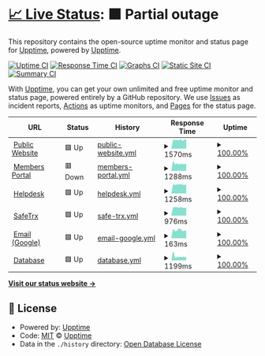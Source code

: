 # [📈 Live Status](https://demo.upptime.js.org): <!--live status--> **🟧 Partial outage**

This repository contains the open-source uptime monitor and status page for [Upptime](https://upptime.js.org), powered by [Upptime](https://github.com/upptime/upptime).

[![Uptime CI](https://github.com/koj-co/upptime/workflows/Uptime%20CI/badge.svg)](https://github.com/koj-co/upptime/actions?query=workflow%3A%22Uptime+CI%22)
[![Response Time CI](https://github.com/koj-co/upptime/workflows/Response%20Time%20CI/badge.svg)](https://github.com/koj-co/upptime/actions?query=workflow%3A%22Response+Time+CI%22)
[![Graphs CI](https://github.com/koj-co/upptime/workflows/Graphs%20CI/badge.svg)](https://github.com/koj-co/upptime/actions?query=workflow%3A%22Graphs+CI%22)
[![Static Site CI](https://github.com/koj-co/upptime/workflows/Static%20Site%20CI/badge.svg)](https://github.com/koj-co/upptime/actions?query=workflow%3A%22Static+Site+CI%22)
[![Summary CI](https://github.com/koj-co/upptime/workflows/Summary%20CI/badge.svg)](https://github.com/koj-co/upptime/actions?query=workflow%3A%22Summary+CI%22)

With [Upptime](https://upptime.js.org), you can get your own unlimited and free uptime monitor and status page, powered entirely by a GitHub repository. We use [Issues](https://github.com/upptime/upptime/issues) as incident reports, [Actions](https://github.com/upptime/upptime/actions) as uptime monitors, and [Pages](https://demo.upptime.js.org) for the status page.

<!--start: status pages-->
<!-- This summary is generated by Upptime (https://github.com/upptime/upptime) -->
<!-- Do not edit this manually, your changes will be overwritten -->
<!-- prettier-ignore -->
| URL | Status | History | Response Time | Uptime |
| --- | ------ | ------- | ------------- | ------ |
| <img alt="" src="https://favicons.githubusercontent.com/coastguard.com.au" height="13"> [Public Website](https://coastguard.com.au) | 🟩 Up | [public-website.yml](https://github.com/avcga/uptime/commits/master/history/public-website.yml) | <details><summary><img alt="Response time graph" src="./graphs/public-website/response-time-week.png" height="20"> 1570ms</summary><br><a href="https://avcga.github.io/uptime/history/public-website"><img alt="Response time 1499" src="https://img.shields.io/endpoint?url=https%3A%2F%2Fraw.githubusercontent.com%2Favcga%2Fuptime%2Fmaster%2Fapi%2Fpublic-website%2Fresponse-time.json"></a><br><a href="https://avcga.github.io/uptime/history/public-website"><img alt="24-hour response time 1627" src="https://img.shields.io/endpoint?url=https%3A%2F%2Fraw.githubusercontent.com%2Favcga%2Fuptime%2Fmaster%2Fapi%2Fpublic-website%2Fresponse-time-day.json"></a><br><a href="https://avcga.github.io/uptime/history/public-website"><img alt="7-day response time 1570" src="https://img.shields.io/endpoint?url=https%3A%2F%2Fraw.githubusercontent.com%2Favcga%2Fuptime%2Fmaster%2Fapi%2Fpublic-website%2Fresponse-time-week.json"></a><br><a href="https://avcga.github.io/uptime/history/public-website"><img alt="30-day response time 1499" src="https://img.shields.io/endpoint?url=https%3A%2F%2Fraw.githubusercontent.com%2Favcga%2Fuptime%2Fmaster%2Fapi%2Fpublic-website%2Fresponse-time-month.json"></a><br><a href="https://avcga.github.io/uptime/history/public-website"><img alt="1-year response time 1499" src="https://img.shields.io/endpoint?url=https%3A%2F%2Fraw.githubusercontent.com%2Favcga%2Fuptime%2Fmaster%2Fapi%2Fpublic-website%2Fresponse-time-year.json"></a></details> | <details><summary><a href="https://avcga.github.io/uptime/history/public-website">100.00%</a></summary><a href="https://avcga.github.io/uptime/history/public-website"><img alt="All-time uptime 100.00%" src="https://img.shields.io/endpoint?url=https%3A%2F%2Fraw.githubusercontent.com%2Favcga%2Fuptime%2Fmaster%2Fapi%2Fpublic-website%2Fuptime.json"></a><br><a href="https://avcga.github.io/uptime/history/public-website"><img alt="24-hour uptime 100.00%" src="https://img.shields.io/endpoint?url=https%3A%2F%2Fraw.githubusercontent.com%2Favcga%2Fuptime%2Fmaster%2Fapi%2Fpublic-website%2Fuptime-day.json"></a><br><a href="https://avcga.github.io/uptime/history/public-website"><img alt="7-day uptime 100.00%" src="https://img.shields.io/endpoint?url=https%3A%2F%2Fraw.githubusercontent.com%2Favcga%2Fuptime%2Fmaster%2Fapi%2Fpublic-website%2Fuptime-week.json"></a><br><a href="https://avcga.github.io/uptime/history/public-website"><img alt="30-day uptime 100.00%" src="https://img.shields.io/endpoint?url=https%3A%2F%2Fraw.githubusercontent.com%2Favcga%2Fuptime%2Fmaster%2Fapi%2Fpublic-website%2Fuptime-month.json"></a><br><a href="https://avcga.github.io/uptime/history/public-website"><img alt="1-year uptime 100.00%" src="https://img.shields.io/endpoint?url=https%3A%2F%2Fraw.githubusercontent.com%2Favcga%2Fuptime%2Fmaster%2Fapi%2Fpublic-website%2Fuptime-year.json"></a></details>
| <img alt="" src="https://favicons.githubusercontent.com/portal.coastguard.com.au" height="13"> [Members Portal](https://portal.coastguard.com.au) | 🟥 Down | [members-portal.yml](https://github.com/avcga/uptime/commits/master/history/members-portal.yml) | <details><summary><img alt="Response time graph" src="./graphs/members-portal/response-time-week.png" height="20"> 1288ms</summary><br><a href="https://avcga.github.io/uptime/history/members-portal"><img alt="Response time 1482" src="https://img.shields.io/endpoint?url=https%3A%2F%2Fraw.githubusercontent.com%2Favcga%2Fuptime%2Fmaster%2Fapi%2Fmembers-portal%2Fresponse-time.json"></a><br><a href="https://avcga.github.io/uptime/history/members-portal"><img alt="24-hour response time 1265" src="https://img.shields.io/endpoint?url=https%3A%2F%2Fraw.githubusercontent.com%2Favcga%2Fuptime%2Fmaster%2Fapi%2Fmembers-portal%2Fresponse-time-day.json"></a><br><a href="https://avcga.github.io/uptime/history/members-portal"><img alt="7-day response time 1288" src="https://img.shields.io/endpoint?url=https%3A%2F%2Fraw.githubusercontent.com%2Favcga%2Fuptime%2Fmaster%2Fapi%2Fmembers-portal%2Fresponse-time-week.json"></a><br><a href="https://avcga.github.io/uptime/history/members-portal"><img alt="30-day response time 1482" src="https://img.shields.io/endpoint?url=https%3A%2F%2Fraw.githubusercontent.com%2Favcga%2Fuptime%2Fmaster%2Fapi%2Fmembers-portal%2Fresponse-time-month.json"></a><br><a href="https://avcga.github.io/uptime/history/members-portal"><img alt="1-year response time 1482" src="https://img.shields.io/endpoint?url=https%3A%2F%2Fraw.githubusercontent.com%2Favcga%2Fuptime%2Fmaster%2Fapi%2Fmembers-portal%2Fresponse-time-year.json"></a></details> | <details><summary><a href="https://avcga.github.io/uptime/history/members-portal">100.00%</a></summary><a href="https://avcga.github.io/uptime/history/members-portal"><img alt="All-time uptime 100.00%" src="https://img.shields.io/endpoint?url=https%3A%2F%2Fraw.githubusercontent.com%2Favcga%2Fuptime%2Fmaster%2Fapi%2Fmembers-portal%2Fuptime.json"></a><br><a href="https://avcga.github.io/uptime/history/members-portal"><img alt="24-hour uptime 99.99%" src="https://img.shields.io/endpoint?url=https%3A%2F%2Fraw.githubusercontent.com%2Favcga%2Fuptime%2Fmaster%2Fapi%2Fmembers-portal%2Fuptime-day.json"></a><br><a href="https://avcga.github.io/uptime/history/members-portal"><img alt="7-day uptime 100.00%" src="https://img.shields.io/endpoint?url=https%3A%2F%2Fraw.githubusercontent.com%2Favcga%2Fuptime%2Fmaster%2Fapi%2Fmembers-portal%2Fuptime-week.json"></a><br><a href="https://avcga.github.io/uptime/history/members-portal"><img alt="30-day uptime 100.00%" src="https://img.shields.io/endpoint?url=https%3A%2F%2Fraw.githubusercontent.com%2Favcga%2Fuptime%2Fmaster%2Fapi%2Fmembers-portal%2Fuptime-month.json"></a><br><a href="https://avcga.github.io/uptime/history/members-portal"><img alt="1-year uptime 100.00%" src="https://img.shields.io/endpoint?url=https%3A%2F%2Fraw.githubusercontent.com%2Favcga%2Fuptime%2Fmaster%2Fapi%2Fmembers-portal%2Fuptime-year.json"></a></details>
| <img alt="" src="https://favicons.githubusercontent.com/jira.coastguard.com.au" height="13"> [Helpdesk](https://jira.coastguard.com.au) | 🟩 Up | [helpdesk.yml](https://github.com/avcga/uptime/commits/master/history/helpdesk.yml) | <details><summary><img alt="Response time graph" src="./graphs/helpdesk/response-time-week.png" height="20"> 1258ms</summary><br><a href="https://avcga.github.io/uptime/history/helpdesk"><img alt="Response time 1185" src="https://img.shields.io/endpoint?url=https%3A%2F%2Fraw.githubusercontent.com%2Favcga%2Fuptime%2Fmaster%2Fapi%2Fhelpdesk%2Fresponse-time.json"></a><br><a href="https://avcga.github.io/uptime/history/helpdesk"><img alt="24-hour response time 1267" src="https://img.shields.io/endpoint?url=https%3A%2F%2Fraw.githubusercontent.com%2Favcga%2Fuptime%2Fmaster%2Fapi%2Fhelpdesk%2Fresponse-time-day.json"></a><br><a href="https://avcga.github.io/uptime/history/helpdesk"><img alt="7-day response time 1258" src="https://img.shields.io/endpoint?url=https%3A%2F%2Fraw.githubusercontent.com%2Favcga%2Fuptime%2Fmaster%2Fapi%2Fhelpdesk%2Fresponse-time-week.json"></a><br><a href="https://avcga.github.io/uptime/history/helpdesk"><img alt="30-day response time 1185" src="https://img.shields.io/endpoint?url=https%3A%2F%2Fraw.githubusercontent.com%2Favcga%2Fuptime%2Fmaster%2Fapi%2Fhelpdesk%2Fresponse-time-month.json"></a><br><a href="https://avcga.github.io/uptime/history/helpdesk"><img alt="1-year response time 1185" src="https://img.shields.io/endpoint?url=https%3A%2F%2Fraw.githubusercontent.com%2Favcga%2Fuptime%2Fmaster%2Fapi%2Fhelpdesk%2Fresponse-time-year.json"></a></details> | <details><summary><a href="https://avcga.github.io/uptime/history/helpdesk">100.00%</a></summary><a href="https://avcga.github.io/uptime/history/helpdesk"><img alt="All-time uptime 100.00%" src="https://img.shields.io/endpoint?url=https%3A%2F%2Fraw.githubusercontent.com%2Favcga%2Fuptime%2Fmaster%2Fapi%2Fhelpdesk%2Fuptime.json"></a><br><a href="https://avcga.github.io/uptime/history/helpdesk"><img alt="24-hour uptime 100.00%" src="https://img.shields.io/endpoint?url=https%3A%2F%2Fraw.githubusercontent.com%2Favcga%2Fuptime%2Fmaster%2Fapi%2Fhelpdesk%2Fuptime-day.json"></a><br><a href="https://avcga.github.io/uptime/history/helpdesk"><img alt="7-day uptime 100.00%" src="https://img.shields.io/endpoint?url=https%3A%2F%2Fraw.githubusercontent.com%2Favcga%2Fuptime%2Fmaster%2Fapi%2Fhelpdesk%2Fuptime-week.json"></a><br><a href="https://avcga.github.io/uptime/history/helpdesk"><img alt="30-day uptime 100.00%" src="https://img.shields.io/endpoint?url=https%3A%2F%2Fraw.githubusercontent.com%2Favcga%2Fuptime%2Fmaster%2Fapi%2Fhelpdesk%2Fuptime-month.json"></a><br><a href="https://avcga.github.io/uptime/history/helpdesk"><img alt="1-year uptime 100.00%" src="https://img.shields.io/endpoint?url=https%3A%2F%2Fraw.githubusercontent.com%2Favcga%2Fuptime%2Fmaster%2Fapi%2Fhelpdesk%2Fuptime-year.json"></a></details>
| <img alt="" src="https://favicons.githubusercontent.com/safetrx.coastguard.com.au" height="13"> [SafeTrx](https://safetrx.coastguard.com.au) | 🟩 Up | [safe-trx.yml](https://github.com/avcga/uptime/commits/master/history/safe-trx.yml) | <details><summary><img alt="Response time graph" src="./graphs/safe-trx/response-time-week.png" height="20"> 976ms</summary><br><a href="https://avcga.github.io/uptime/history/safe-trx"><img alt="Response time 924" src="https://img.shields.io/endpoint?url=https%3A%2F%2Fraw.githubusercontent.com%2Favcga%2Fuptime%2Fmaster%2Fapi%2Fsafe-trx%2Fresponse-time.json"></a><br><a href="https://avcga.github.io/uptime/history/safe-trx"><img alt="24-hour response time 971" src="https://img.shields.io/endpoint?url=https%3A%2F%2Fraw.githubusercontent.com%2Favcga%2Fuptime%2Fmaster%2Fapi%2Fsafe-trx%2Fresponse-time-day.json"></a><br><a href="https://avcga.github.io/uptime/history/safe-trx"><img alt="7-day response time 976" src="https://img.shields.io/endpoint?url=https%3A%2F%2Fraw.githubusercontent.com%2Favcga%2Fuptime%2Fmaster%2Fapi%2Fsafe-trx%2Fresponse-time-week.json"></a><br><a href="https://avcga.github.io/uptime/history/safe-trx"><img alt="30-day response time 924" src="https://img.shields.io/endpoint?url=https%3A%2F%2Fraw.githubusercontent.com%2Favcga%2Fuptime%2Fmaster%2Fapi%2Fsafe-trx%2Fresponse-time-month.json"></a><br><a href="https://avcga.github.io/uptime/history/safe-trx"><img alt="1-year response time 924" src="https://img.shields.io/endpoint?url=https%3A%2F%2Fraw.githubusercontent.com%2Favcga%2Fuptime%2Fmaster%2Fapi%2Fsafe-trx%2Fresponse-time-year.json"></a></details> | <details><summary><a href="https://avcga.github.io/uptime/history/safe-trx">100.00%</a></summary><a href="https://avcga.github.io/uptime/history/safe-trx"><img alt="All-time uptime 100.00%" src="https://img.shields.io/endpoint?url=https%3A%2F%2Fraw.githubusercontent.com%2Favcga%2Fuptime%2Fmaster%2Fapi%2Fsafe-trx%2Fuptime.json"></a><br><a href="https://avcga.github.io/uptime/history/safe-trx"><img alt="24-hour uptime 100.00%" src="https://img.shields.io/endpoint?url=https%3A%2F%2Fraw.githubusercontent.com%2Favcga%2Fuptime%2Fmaster%2Fapi%2Fsafe-trx%2Fuptime-day.json"></a><br><a href="https://avcga.github.io/uptime/history/safe-trx"><img alt="7-day uptime 100.00%" src="https://img.shields.io/endpoint?url=https%3A%2F%2Fraw.githubusercontent.com%2Favcga%2Fuptime%2Fmaster%2Fapi%2Fsafe-trx%2Fuptime-week.json"></a><br><a href="https://avcga.github.io/uptime/history/safe-trx"><img alt="30-day uptime 100.00%" src="https://img.shields.io/endpoint?url=https%3A%2F%2Fraw.githubusercontent.com%2Favcga%2Fuptime%2Fmaster%2Fapi%2Fsafe-trx%2Fuptime-month.json"></a><br><a href="https://avcga.github.io/uptime/history/safe-trx"><img alt="1-year uptime 100.00%" src="https://img.shields.io/endpoint?url=https%3A%2F%2Fraw.githubusercontent.com%2Favcga%2Fuptime%2Fmaster%2Fapi%2Fsafe-trx%2Fuptime-year.json"></a></details>
| <img alt="" src="https://favicons.githubusercontent.com/mail.google.com" height="13"> [Email (Google)](https://mail.google.com) | 🟩 Up | [email-google.yml](https://github.com/avcga/uptime/commits/master/history/email-google.yml) | <details><summary><img alt="Response time graph" src="./graphs/email-google/response-time-week.png" height="20"> 163ms</summary><br><a href="https://avcga.github.io/uptime/history/email-google"><img alt="Response time 218" src="https://img.shields.io/endpoint?url=https%3A%2F%2Fraw.githubusercontent.com%2Favcga%2Fuptime%2Fmaster%2Fapi%2Femail-google%2Fresponse-time.json"></a><br><a href="https://avcga.github.io/uptime/history/email-google"><img alt="24-hour response time 147" src="https://img.shields.io/endpoint?url=https%3A%2F%2Fraw.githubusercontent.com%2Favcga%2Fuptime%2Fmaster%2Fapi%2Femail-google%2Fresponse-time-day.json"></a><br><a href="https://avcga.github.io/uptime/history/email-google"><img alt="7-day response time 163" src="https://img.shields.io/endpoint?url=https%3A%2F%2Fraw.githubusercontent.com%2Favcga%2Fuptime%2Fmaster%2Fapi%2Femail-google%2Fresponse-time-week.json"></a><br><a href="https://avcga.github.io/uptime/history/email-google"><img alt="30-day response time 218" src="https://img.shields.io/endpoint?url=https%3A%2F%2Fraw.githubusercontent.com%2Favcga%2Fuptime%2Fmaster%2Fapi%2Femail-google%2Fresponse-time-month.json"></a><br><a href="https://avcga.github.io/uptime/history/email-google"><img alt="1-year response time 218" src="https://img.shields.io/endpoint?url=https%3A%2F%2Fraw.githubusercontent.com%2Favcga%2Fuptime%2Fmaster%2Fapi%2Femail-google%2Fresponse-time-year.json"></a></details> | <details><summary><a href="https://avcga.github.io/uptime/history/email-google">100.00%</a></summary><a href="https://avcga.github.io/uptime/history/email-google"><img alt="All-time uptime 100.00%" src="https://img.shields.io/endpoint?url=https%3A%2F%2Fraw.githubusercontent.com%2Favcga%2Fuptime%2Fmaster%2Fapi%2Femail-google%2Fuptime.json"></a><br><a href="https://avcga.github.io/uptime/history/email-google"><img alt="24-hour uptime 100.00%" src="https://img.shields.io/endpoint?url=https%3A%2F%2Fraw.githubusercontent.com%2Favcga%2Fuptime%2Fmaster%2Fapi%2Femail-google%2Fuptime-day.json"></a><br><a href="https://avcga.github.io/uptime/history/email-google"><img alt="7-day uptime 100.00%" src="https://img.shields.io/endpoint?url=https%3A%2F%2Fraw.githubusercontent.com%2Favcga%2Fuptime%2Fmaster%2Fapi%2Femail-google%2Fuptime-week.json"></a><br><a href="https://avcga.github.io/uptime/history/email-google"><img alt="30-day uptime 100.00%" src="https://img.shields.io/endpoint?url=https%3A%2F%2Fraw.githubusercontent.com%2Favcga%2Fuptime%2Fmaster%2Fapi%2Femail-google%2Fuptime-month.json"></a><br><a href="https://avcga.github.io/uptime/history/email-google"><img alt="1-year uptime 100.00%" src="https://img.shields.io/endpoint?url=https%3A%2F%2Fraw.githubusercontent.com%2Favcga%2Fuptime%2Fmaster%2Fapi%2Femail-google%2Fuptime-year.json"></a></details>
| <img alt="" src="https://favicons.githubusercontent.com/database.coastguard.com.au" height="13"> [Database](https://database.coastguard.com.au) | 🟩 Up | [database.yml](https://github.com/avcga/uptime/commits/master/history/database.yml) | <details><summary><img alt="Response time graph" src="./graphs/database/response-time-week.png" height="20"> 1199ms</summary><br><a href="https://avcga.github.io/uptime/history/database"><img alt="Response time 1016" src="https://img.shields.io/endpoint?url=https%3A%2F%2Fraw.githubusercontent.com%2Favcga%2Fuptime%2Fmaster%2Fapi%2Fdatabase%2Fresponse-time.json"></a><br><a href="https://avcga.github.io/uptime/history/database"><img alt="24-hour response time 1002" src="https://img.shields.io/endpoint?url=https%3A%2F%2Fraw.githubusercontent.com%2Favcga%2Fuptime%2Fmaster%2Fapi%2Fdatabase%2Fresponse-time-day.json"></a><br><a href="https://avcga.github.io/uptime/history/database"><img alt="7-day response time 1199" src="https://img.shields.io/endpoint?url=https%3A%2F%2Fraw.githubusercontent.com%2Favcga%2Fuptime%2Fmaster%2Fapi%2Fdatabase%2Fresponse-time-week.json"></a><br><a href="https://avcga.github.io/uptime/history/database"><img alt="30-day response time 1016" src="https://img.shields.io/endpoint?url=https%3A%2F%2Fraw.githubusercontent.com%2Favcga%2Fuptime%2Fmaster%2Fapi%2Fdatabase%2Fresponse-time-month.json"></a><br><a href="https://avcga.github.io/uptime/history/database"><img alt="1-year response time 1016" src="https://img.shields.io/endpoint?url=https%3A%2F%2Fraw.githubusercontent.com%2Favcga%2Fuptime%2Fmaster%2Fapi%2Fdatabase%2Fresponse-time-year.json"></a></details> | <details><summary><a href="https://avcga.github.io/uptime/history/database">100.00%</a></summary><a href="https://avcga.github.io/uptime/history/database"><img alt="All-time uptime 99.91%" src="https://img.shields.io/endpoint?url=https%3A%2F%2Fraw.githubusercontent.com%2Favcga%2Fuptime%2Fmaster%2Fapi%2Fdatabase%2Fuptime.json"></a><br><a href="https://avcga.github.io/uptime/history/database"><img alt="24-hour uptime 100.00%" src="https://img.shields.io/endpoint?url=https%3A%2F%2Fraw.githubusercontent.com%2Favcga%2Fuptime%2Fmaster%2Fapi%2Fdatabase%2Fuptime-day.json"></a><br><a href="https://avcga.github.io/uptime/history/database"><img alt="7-day uptime 100.00%" src="https://img.shields.io/endpoint?url=https%3A%2F%2Fraw.githubusercontent.com%2Favcga%2Fuptime%2Fmaster%2Fapi%2Fdatabase%2Fuptime-week.json"></a><br><a href="https://avcga.github.io/uptime/history/database"><img alt="30-day uptime 99.91%" src="https://img.shields.io/endpoint?url=https%3A%2F%2Fraw.githubusercontent.com%2Favcga%2Fuptime%2Fmaster%2Fapi%2Fdatabase%2Fuptime-month.json"></a><br><a href="https://avcga.github.io/uptime/history/database"><img alt="1-year uptime 99.91%" src="https://img.shields.io/endpoint?url=https%3A%2F%2Fraw.githubusercontent.com%2Favcga%2Fuptime%2Fmaster%2Fapi%2Fdatabase%2Fuptime-year.json"></a></details>

<!--end: status pages-->

[**Visit our status website →**](https://demo.upptime.js.org)

## 📄 License

- Powered by: [Upptime](https://github.com/upptime/upptime)
- Code: [MIT](./LICENSE) © [Upptime](https://upptime.js.org)
- Data in the `./history` directory: [Open Database License](https://opendatacommons.org/licenses/odbl/1-0/)
